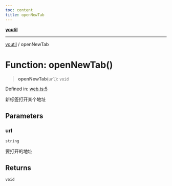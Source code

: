 ```yaml
---
toc: content
title: openNewTab
---
```

[**youtil**](../README.md)

***

[youtil](../globals.md) / openNewTab

# Function: openNewTab()

> **openNewTab**(`url`): `void`

Defined in: [web.ts:5](https://github.com/sxei/youtil/blob/504e940dd531066db1982fbf39deebbbf978dd5a/src/web.ts#L5)

新标签打开某个地址

## Parameters

### url

`string`

要打开的地址

## Returns

`void`
